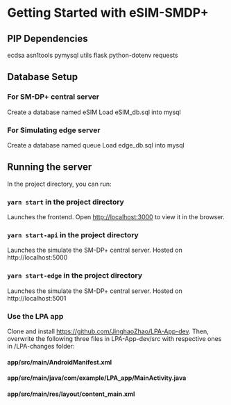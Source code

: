 # Getting Started with eSIM-SMDP+

## PIP Dependencies
ecdsa asn1tools pymysql utils flask python-dotenv requests

## Database Setup

### For SM-DP+ central server
Create a database named eSIM
Load eSIM_db.sql into mysql

### For Simulating edge server
Create a database named queue
Load edge_db.sql into mysql

## Running the server

In the project directory, you can run:

### `yarn start` in the project directory

Launches the frontend.
Open [http://localhost:3000](http://localhost:3000) to view it in the browser.


### `yarn start-api` in the project directory

Launches the simulate the SM-DP+ central server.
Hosted on http://localhost:5000

### `yarn start-edge` in the project directory

Launches the simulate the SM-DP+ central server.
Hosted on http://localhost:5001

### Use the LPA app

Clone and install https://github.com/JinghaoZhao/LPA-App-dev.
Then, overwrite the following three files in LPA-App-dev/src with respective ones in /LPA-changes folder:
#### app/src/main/AndroidManifest.xml
#### app/src/main/java/com/example/LPA_app/MainActivity.java
#### app/src/main/res/layout/content_main.xml